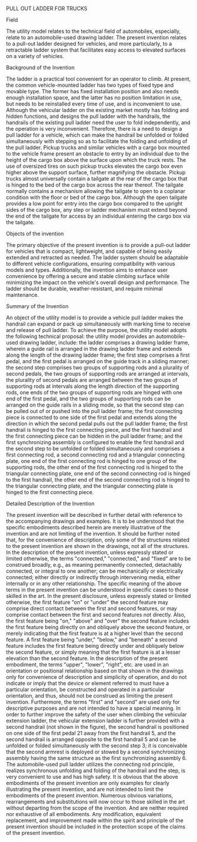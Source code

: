 PULL OUT LADDER FOR TRUCKS 

Field

The utility model relates to the technical field of automobiles, especially, relate to an automobile-used drawing ladder.
The present invention relates to a pull-out ladder designed for vehicles, and more particularly, to a retractable ladder system that facilitates easy access to elevated surfaces on a variety of vehicles.

Background of the Invention

The ladder is a practical tool convenient for an operator to climb. At present, the common vehicle-mounted ladder has two types of fixed type and movable type. The former has fixed installation position and also needs enough installation space, and the latter has no position limitation in use, but needs to be reinstalled every time of use, and is inconvenient to use. Although the vehicular ladder on the existing market mostly has folding and hidden functions, and designs the pull ladder with the handrails, the handrails of the existing pull ladder need the user to fold independently, and the operation is very inconvenient.
Therefore, there is a need to design a pull ladder for a vehicle, which can make the handrail be unfolded or folded simultaneously with stepping so as to facilitate the folding and unfolding of the pull ladder.
Pickup trucks and similar vehicles with a cargo box mounted to the vehicle frame present an obstacle to entry by an individual due to the height of the cargo box above the surface upon which the truck rests. The use of oversized tires on such pickup trucks elevates the cargo box even higher above the support surface, further magnifying the obstacle. Pickup trucks almost universally contain a tailgate at the rear of the cargo box that is hinged to the bed of the cargo box across the rear thereof. The tailgate normally contains a mechanism allowing the tailgate to open to a coplanar condition with the floor or bed of the cargo box. Although the open tailgate provides a low point for entry into the cargo box compared to the upright sides of the cargo box, any step or ladder mechanism must extend beyond the end of the tailgate for access by an individual entering the cargo box via the tailgate. 

Objects of the invention

The primary objective of the present invention is to provide a pull-out ladder for vehicles that is compact, lightweight, and capable of being easily extended and retracted as needed. The ladder system should be adaptable to different vehicle configurations, ensuring compatibility with various models and types.
Additionally, the invention aims to enhance user convenience by offering a secure and stable climbing surface while minimizing the impact on the vehicle's overall design and performance. The ladder should be durable, weather-resistant, and require minimal maintenance.

Summary of the Invention

An object of the utility model is to provide a vehicle pull ladder makes the handrail can expand or pack up simultaneously with marking time to receive and release of pull ladder.
To achieve the purpose, the utility model adopts the following technical proposal:
the utility model provides an automobile-used drawing ladder, include:
the ladder comprises a drawing ladder frame, wherein a guide rail is arranged in the drawing ladder frame and extends along the length of the drawing ladder frame;
the first step comprises a first pedal, and the first pedal is arranged on the guide track in a sliding manner;
the second step comprises two groups of supporting rods and a plurality of second pedals, the two groups of supporting rods are arranged at intervals, the plurality of second pedals are arranged between the two groups of supporting rods at intervals along the length direction of the supporting rods, one ends of the two groups of supporting rods are hinged with one end of the first pedal, and the two groups of supporting rods can be arranged on the guide rails in a sliding mode, so that the second step can be pulled out of or pushed into the pull ladder frame;
the first connecting piece is connected to one side of the first pedal and extends along the direction in which the second pedal pulls out the pull ladder frame;
the first handrail is hinged to the first connecting piece, and the first handrail and the first connecting piece can be hidden in the pull ladder frame; and
the first synchronizing assembly is configured to enable the first handrail and the second step to be unfolded or folded simultaneously and comprises a first connecting rod, a second connecting rod and a triangular connecting plate, one end of the first connecting rod is hinged to one group of the supporting rods, the other end of the first connecting rod is hinged to the triangular connecting plate, one end of the second connecting rod is hinged to the first handrail, the other end of the second connecting rod is hinged to the triangular connecting plate, and the triangular connecting plate is hinged to the first connecting piece.

Detailed Description of the Invention

The present invention will be described in further detail with reference to the accompanying drawings and examples. It is to be understood that the specific embodiments described herein are merely illustrative of the invention and are not limiting of the invention. It should be further noted that, for the convenience of description, only some of the structures related to the present invention are shown in the drawings, not all of the structures.
In the description of the present invention, unless expressly stated or limited otherwise, the terms "connected," "connected," and "fixed" are to be construed broadly, e.g., as meaning permanently connected, detachably connected, or integral to one another; can be mechanically or electrically connected; either directly or indirectly through intervening media, either internally or in any other relationship. The specific meaning of the above terms in the present invention can be understood in specific cases to those skilled in the art.
In the present disclosure, unless expressly stated or limited otherwise, the first feature "on" or "under" the second feature may comprise direct contact between the first and second features, or may comprise contact between the first and second features not directly. Also, the first feature being "on," "above" and "over" the second feature includes the first feature being directly on and obliquely above the second feature, or merely indicating that the first feature is at a higher level than the second feature. A first feature being "under," "below," and "beneath" a second feature includes the first feature being directly under and obliquely below the second feature, or simply meaning that the first feature is at a lesser elevation than the second feature.
In the description of the present embodiment, the terms "upper", "lower", "right", etc. are used in an orientation or positional relationship based on that shown in the drawings only for convenience of description and simplicity of operation, and do not indicate or imply that the device or element referred to must have a particular orientation, be constructed and operated in a particular orientation, and thus, should not be construed as limiting the present invention. Furthermore, the terms "first" and "second" are used only for descriptive purposes and are not intended to have a special meaning.
In order to further improve the safety of the user when climbing the vehicular extension ladder, the vehicular extension ladder is further provided with a second handrail (not shown in the figure), the second handrail is positioned on one side of the first pedal 21 away from the first handrail 5, and the second handrail is arranged opposite to the first handrail 5 and can be unfolded or folded simultaneously with the second step 3; it is conceivable that the second armrest is deployed or stowed by a second synchronizing assembly having the same structure as the first synchronizing assembly 6.
The automobile-used pull ladder utilizes the connecting rod principle, realizes synchronous unfolding and folding of the handrail and the step, is very convenient to use and has high safety.
It is obvious that the above embodiments of the present invention are only examples for clearly illustrating the present invention, and are not intended to limit the embodiments of the present invention. Numerous obvious variations, rearrangements and substitutions will now occur to those skilled in the art without departing from the scope of the invention. And are neither required nor exhaustive of all embodiments. Any modification, equivalent replacement, and improvement made within the spirit and principle of the present invention should be included in the protection scope of the claims of the present invention.

